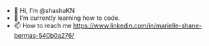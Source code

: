 - 👋 Hi, I’m @shashaKN
- 🌱 I’m currently learning how to code.
- 📫 How to reach me https://www.linkedin.com/in/marielle-shane-bermas-540b0a276/
